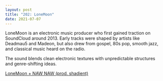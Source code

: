 ```yaml
---
layout: post
title: "202: LoneMoon"
date: 2021-07-07
---
```


LoneMoon is an electronic music producer who first gained traction on SoundCloud around 2013. Early tracks were shaped by artists like Deadmau5 and Madeon, but also drew from gospel, 80s pop, smooth jazz, and classical music heard on the radio.

The sound blends clean electronic textures with unpredictable structures and genre-shifting ideas.

[LoneMoon + NAW NAW (prod. shadient)](https://youtu.be/wZj7akBVClE)
